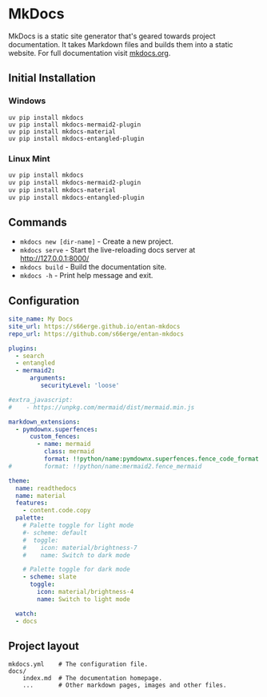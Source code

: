 # MkDocs

MkDocs is a static site generator that's geared towards project documentation. It takes Markdown files and builds them into a static website.
For full documentation visit [mkdocs.org](https://www.mkdocs.org).

## Initial Installation

### Windows

``` {.pwsh file= setup/mkdocs.ps1}
uv pip install mkdocs
uv pip install mkdocs-mermaid2-plugin
uv pip install mkdocs-material
uv pip install mkdocs-entangled-plugin
```

### Linux Mint

``` {.bash file= setup/mkdocs.sh}
uv pip install mkdocs
uv pip install mkdocs-mermaid2-plugin
uv pip install mkdocs-material
uv pip install mkdocs-entangled-plugin
```

## Commands

* `mkdocs new [dir-name]` - Create a new project.
* `mkdocs serve` - Start the live-reloading docs server at http://127.0.0.1:8000/
* `mkdocs build` - Build the documentation site.
* `mkdocs -h` - Print help message and exit.

## Configuration

``` {.yaml file= mkdocs.yml}
site_name: My Docs
site_url: https://s66erge.github.io/entan-mkdocs
repo_url: https://github.com/s66erge/entan-mkdocs

plugins:
  - search
  - entangled
  - mermaid2:
      arguments:
         securityLevel: 'loose' 

#extra_javascript:
#    - https://unpkg.com/mermaid/dist/mermaid.min.js

markdown_extensions:
  - pymdownx.superfences:
      custom_fences:
        - name: mermaid
          class: mermaid
          format: !!python/name:pymdownx.superfences.fence_code_format
#         format: !!python/name:mermaid2.fence_mermaid

theme:
  name: readthedocs
  name: material
  features:
    - content.code.copy
  palette: 
    # Palette toggle for light mode
    #- scheme: default
    #  toggle:
    #    icon: material/brightness-7 
    #    name: Switch to dark mode

    # Palette toggle for dark mode
    - scheme: slate
      toggle:
        icon: material/brightness-4
        name: Switch to light mode

  watch:
  - docs
```

## Project layout

    mkdocs.yml    # The configuration file.
    docs/
        index.md  # The documentation homepage.
        ...       # Other markdown pages, images and other files.

